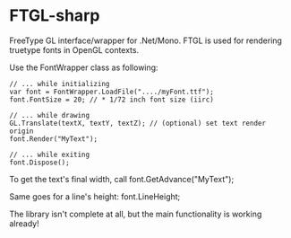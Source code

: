 FTGL-sharp
==========

FreeType GL interface/wrapper for .Net/Mono.
FTGL is used for rendering truetype fonts in OpenGL contexts.

Use the FontWrapper class as following:

	// ... while initializing
	var font = FontWrapper.LoadFile("..../myFont.ttf");
	font.FontSize = 20; // * 1/72 inch font size (iirc)
	
	// ... while drawing
	GL.Translate(textX, textY, textZ); // (optional) set text render origin
	font.Render("MyText");
	
	// ... while exiting
	font.Dispose();

To get the text's final width, call
	font.GetAdvance("MyText");

Same goes for a line's height:
	font.LineHeight;

The library isn't complete at all, but the main functionality is working already!
